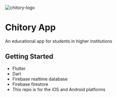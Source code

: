 ![chitory-logo](https://user-images.githubusercontent.com/33707645/209421855-9234a829-5061-4515-bc7f-d2aa97572e46.jpg)
# Chitory App

An educational app for students in higher institutions 

## Getting Started
- Flutter
- Dart 
- Firebase realtime database
- Firebase firestore
- This repo is for the iOS and Android platforms
